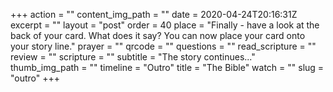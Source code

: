 +++
action = ""
content_img_path = ""
date = 2020-04-24T20:16:31Z
excerpt = ""
layout = "post"
order = 40
place = "Finally - have a look at the back of your card. What does it say? You can now place your card onto your story line."
prayer = ""
qrcode = ""
questions = ""
read_scripture = ""
review = ""
scripture = ""
subtitle = "The story continues..."
thumb_img_path = ""
timeline = "Outro"
title = "The Bible"
watch = ""
slug = "outro"
+++
